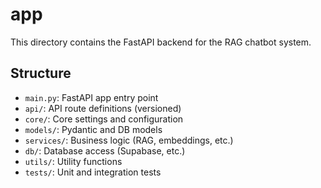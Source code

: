 # app

This directory contains the FastAPI backend for the RAG chatbot system.

## Structure
- `main.py`: FastAPI app entry point
- `api/`: API route definitions (versioned)
- `core/`: Core settings and configuration
- `models/`: Pydantic and DB models
- `services/`: Business logic (RAG, embeddings, etc.)
- `db/`: Database access (Supabase, etc.)
- `utils/`: Utility functions
- `tests/`: Unit and integration tests 